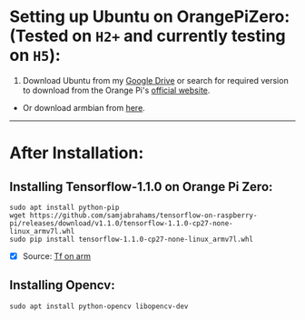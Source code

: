 # Setting up Ubuntu on OrangePiZero: (Tested on `H2+` and currently testing on `H5`):
1. Download Ubuntu from my [Google Drive](https://drive.google.com/open?id=1PTAUiLsKnaTycR-OhpVvJZWLVYmhNN8D) or search for required version to download from the Orange Pi's [official website](http://www.orangepi.org/downloadresources/).
- Or download armbian from [here](https://www.armbian.com/orange-pi-zero-2-h5/).

***
# After Installation:
## Installing Tensorflow-1.1.0 on Orange Pi Zero:

```
sudo apt install python-pip
wget https://github.com/samjabrahams/tensorflow-on-raspberry-pi/releases/download/v1.1.0/tensorflow-1.1.0-cp27-none-linux_armv7l.whl
sudo pip install tensorflow-1.1.0-cp27-none-linux_armv7l.whl
```

- [x] Source: [Tf on arm](https://github.com/samjabrahams/tensorflow-on-raspberry-pi)

## Installing Opencv:
```
sudo apt install python-opencv libopencv-dev
```
